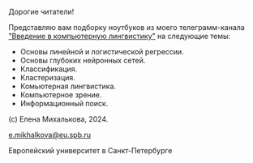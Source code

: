 Дорогие читатели!

Представляю вам подборку ноутбуков из моего телеграмм-канала ["Введение в компьютерную лингвистику"](https://t.me/freeAIintro) на следующие темы:
* Основы линейной и логистической регрессии.
* Основы глубоких нейронных сетей.
* Классификация.
* Кластеризация.
* Комьютерная лингвистика.
* Компьютерное зрение.
* Информационный поиск.

(c) Елена Михалькова, 2024.

e.mikhalkova@eu.spb.ru

Европейский университет в Санкт-Петербурге
